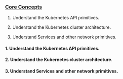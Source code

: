 ### [Core Concepts](./core_concepts/README.md)

1. Understand the Kubernetes API primitives. 

2. Understand the Kubernetes cluster architecture.

3. Understand Services and other network primitives.


#### 1. Understand the Kubernetes API primitives. 

#### 2. Understand the Kubernetes cluster architecture.

#### 3. Understand Services and other network primitives.